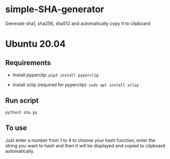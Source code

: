 # simple-SHA-generator
Generate sha1, sha256, sha512 and automatically copy it to clipboard

# Ubuntu 20.04
## Requirements

* Install pyperclip: 
`pip3 install pyperclip`

* Install xclip (required for pyperclip):
`sudo apt install xclip`

## Run script
`python3 sha.py`

## To use
Just enter a number from 1 to 4 to choose your hash function, enter the string you want to hash and then it will be displayed and copied to clipboard automatically.
